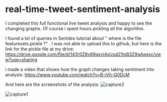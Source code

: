 # real-time-tweet-sentiment-analysis
I completed this full functional live tweet analysis and happy to see the changing graphs. Of course i spent hours pickling all the algorithm.

I found a lot of queries in Sentdex tutorial about " where is the file featuresets.pickle ?" . I was not able to upload this to github, but here is the link for the pickle file at my drive: https://drive.google.com/file/d/143r0Z8y69qxvi4sUod21txB3Z9qAegxc/view?usp=sharing

i made a video that shows how the graph changes taking sentiment into analysis:  https://www.youtube.com/watch?v=B-iVh-Q0DcM

And here are the screenshots of the analysis: 
![capture2](https://user-images.githubusercontent.com/24986485/36205315-6c674058-11b6-11e8-9313-4fba4e2793c8.JPG)

![capture1](https://user-images.githubusercontent.com/24986485/36205430-daccba6e-11b6-11e8-9b7f-49cfded49efe.JPG)



